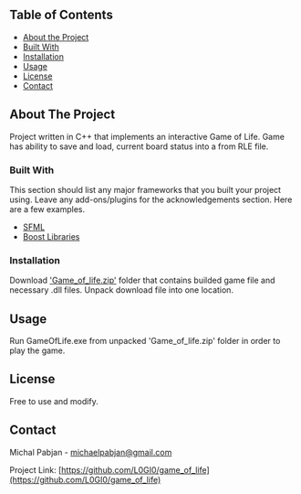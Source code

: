 ## Table of Contents

* [About the Project](#about-the-project)
* [Built With](#built-with)
* [Installation](#installation)
* [Usage](#usage)
* [License](#license)
* [Contact](#contact)


## About The Project

Project written in C++ that implements an interactive Game of Life. Game has ability to save and load, current board status into a from RLE file.

### Built With
This section should list any major frameworks that you built your project using. Leave any add-ons/plugins for the acknowledgements section. Here are a few examples.
* [SFML](https://www.sfml-dev.org/)
* [Boost Libraries](https://www.boost.org/)



### Installation

Download ['Game_of_life.zip'](https://github.com/L0GI0/game_of_life/blob/master/Game_of_life.zip) folder that contains builded game file and necessary .dll files.
Unpack download file into one location.

## Usage

Run GameOfLife.exe from unpacked 'Game_of_life.zip' folder in order to play the game.


## License

Free to use and modify.


## Contact

Michal Pabjan - michaelpabjan@gmail.com

Project Link: [https://github.com/L0GI0/game_of_life](https://github.com/L0GI0/game_of_life)



